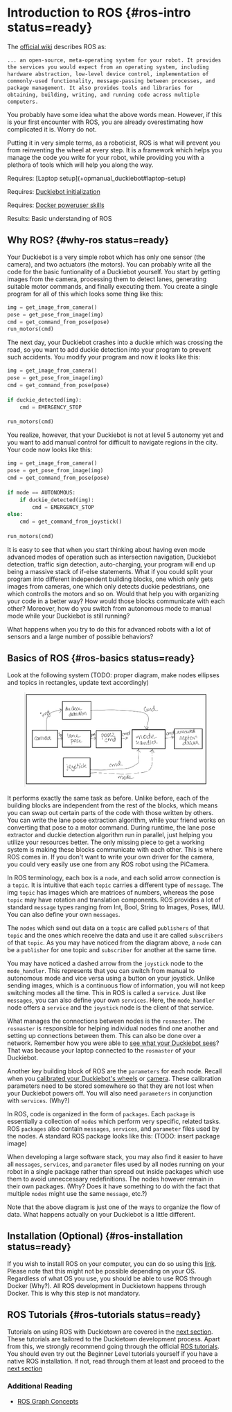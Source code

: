 # Introduction to ROS {#ros-intro status=ready}

The [official wiki](http://wiki.ros.org/ROS/Introduction) describes ROS as:
```
... an open-source, meta-operating system for your robot. It provides the services you would expect from an operating system, including hardware abstraction, low-level device control, implementation of commonly-used functionality, message-passing between processes, and package management. It also provides tools and libraries for obtaining, building, writing, and running code across multiple computers.
```

You probably have some idea what the above words mean. However, if this is your first encounter with ROS, you are already overestimating how complicated it is. Worry do not.

Putting it in very simple terms, as a roboticist, ROS is what will prevent you from reinventing the wheel at every step. It is a framework which helps you manage the code you write for your robot, while providing you with a plethora of tools which will help you along the way. 

<div class='requirements' markdown='1'>
  Requires: [Laptop setup](+opmanual_duckiebot#laptop-setup)

  Requires: [Duckiebot initialization](+opmanual_duckiebot#setup-duckiebot)

  Requires: [Docker poweruser skills](#docker-poweruser)

  Results: Basic understanding of ROS
</div>

<minitoc/>

## Why ROS? {#why-ros status=ready}

Your Duckiebot is a very simple robot which has only one sensor (the camera), and two actuators (the motors). You can probably write all the code for the basic funtionality of a Duckiebot yourself. You start by getting images from the camera, processing them to detect lanes, generating suitable motor commands, and finally executing them. You create a single program for all of this which looks some thing like this:

```python
img = get_image_from_camera()
pose = get_pose_from_image(img)
cmd = get_command_from_pose(pose)
run_motors(cmd)
```

The next day, your Duckiebot crashes into a duckie which was crossing the road, so you want to add duckie detection into your program to prevent such accidents. You modify your program and now it looks like this: 

```python
img = get_image_from_camera()
pose = get_pose_from_image(img)
cmd = get_command_from_pose(pose)

if duckie_detected(img):
    cmd = EMERGENCY_STOP

run_motors(cmd)
```


You realize, however, that your Duckiebot is not at level 5 autonomy yet and you want to add manual control for difficult to navigate regions in the city. Your code now looks like this:

```python
img = get_image_from_camera()
pose = get_pose_from_image(img)
cmd = get_command_from_pose(pose)

if mode == AUTONOMOUS:
    if duckie_detected(img):
        cmd = EMERGENCY_STOP
else:
    cmd = get_command_from_joystick()

run_motors(cmd)
```

It is easy to see that when you start thinking about having even mode advanced modes of operation such as intersection navigation, Duckiebot detection, traffic sign detection, auto-charging, your program will end up being a massive stack of if-else statements. What if you could split your program into different independent building blocks, one which only gets images from cameras, one which only detects duckie pedestrians, one which controlls the motors and so on. Would that help you with organizing your code in a better way? How would those blocks communicate with each other? Moreover, how do you switch from autonomous mode to manual mode while your Duckiebot is still running?

What happens when you try to do this for advanced robots with a lot of sensors and a large number of possible behaviors?

## Basics of ROS {#ros-basics status=ready}
Look at the following system (TODO: proper diagram, make nodes ellipses and topics in rectangles, update text accordingly)
<figure>
  <img style="width:40em" src="images/ros_buildup.jpg"/>
</figure>


It performs exactly the same task as before. Unlike before, each of the building blocks are independent from the rest of the blocks, which means you can swap out certain parts of the code with those written by others. You can write the lane pose extraction algorithm, while your friend works on converting that pose to a motor command. During runtime, the lane pose extractor and duckie detection algorithm run in parallel, just helping you utilize your resources better. The only missing piece to get a working system is making these blocks communicate with each other. This is where ROS comes in. If you don't want to write your own driver for the camera, you could very easily use one from any ROS robot using the PiCamera.

In ROS terminology, each box is a `node`, and each solid arrow connection is a `topic`. It is intuitive that each `topic` carries a different type of `message`. The img `topic` has images which are matrices of numbers, whereas the pose `topic` may have rotation and translation components. ROS provides a lot of standard `message` types ranging from Int, Bool, String to Images, Poses, IMU. You can also define your own `messages`. 

The `nodes` which send out data on a `topic` are called `publishers` of that `topic` and the ones which receive the data and use it are called `subscribers` of that `topic`. As you may have noticed from the diagram above, a `node` can be a `publisher` for one topic and `subscriber` for another at the same time. 

You may have noticed a dashed arrow from the `joystick` node to the `mode_handler`. This represents that you can switch from manual to autonomous mode and vice versa using a button on your joystick. Unlike sending images, which is a continuous flow of information, you will not keep switching modes all the time. This in ROS is called a `service`. Just like `messages`, you can also define your own `services`. Here, the `mode_handler` node offers a `service` and the `joystick` node is the client of that service. 

What manages the connections between nodes is the `rosmaster`. The `rosmaster` is responsible for helping individual nodes find one another and setting up connections between them. This can also be done over a network. Remember how you were able to [see what your Duckiebot sees](+opmanual_duckiebot#read-camera-data)? That was because your laptop connected to the `rosmaster` of your Duckiebot. 

Another key building block of ROS are the `parameters` for each node. Recall when you [calibrated your Duckiebot's wheels](+opmanual_duckiebot#wheel-calibration) or [camera](+opmanual_duckiebot#camera-calib). These calibration parameters need to be stored somewhere so that they are not lost when your Duckiebot powers off. You will also need `parameters` in conjunction with `services`. (Why?) 

In ROS, code is organized in the form of `packages`. Each `package` is essentially a collection of `nodes` which perform very specific, related tasks. ROS `packages` also contain `messages`, `services`, and `parameter` files used by the nodes. A standard ROS package looks like this: (TODO: insert package image)

When developing a large software stack, you may also find it easier to have all `messages`, `services`, and `parameter` files used by all nodes running on your robot in a single package rather than spread out inside packages which use them to avoid unneccessary redefinitions. The nodes however remain in their own packages. (Why? Does it have something to do with the fact that multiple `nodes` might use the same `message`, etc.?) 

Note that the above diagram is just one of the ways to organize the flow of data. What happens actually on your Duckiebot is a little different. 

## Installation (Optional) {#ros-installation status=ready}
If you wish to install ROS on your computer, you can do so using this [link](http://wiki.ros.org/ROS/Installation). Please note that this might not be possible depending on your OS. Regardless of what OS you use, you should be able to use ROS through Docker (Why?). All ROS development in Duckietown happens through Docker. This is why this step is not mandatory. 

## ROS Tutorials {#ros-tutorials status=ready}

Tutorials on using ROS with Duckietown are covered in the [next section](#dt-infrastructure). These tutorials are tailored to the Duckietown development process. Apart from this, we strongly recommend going through the official [ROS tutorials](https://wiki.ros.org/ROS/Tutorials). You should even try out the Beginner Level tutorials yourself if you have a native ROS installation. If not, read through them at least and proceed to the [next section](#dt-infrastructure) 


### Additional Reading
- [ROS Graph Concepts](http://wiki.ros.org/ROS/Concepts)

